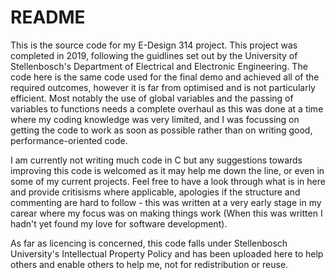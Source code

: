 # README #

This is the source code for my E-Design 314 project. This project was completed in 2019, following the guidlines set out by the University of Stellenbosch's Department of Electrical and Electronic Engineering. The code here is the same code used for the final demo and achieved all of the required outcomes, however it is far from optimised and is not particularly efficient. Most notably the use of global variables and the passing of variables to functions needs a complete overhaul as this was done at a time where my coding knowledge was very limited, and I was focussing on getting the code to work as soon as possible rather than on writing good, performance-oriented code.

I am currently not writing much code in C but any suggestions towards improving this code is welcomed as it may help me down the line, or even in some of my current projects. Feel free to have a look through what is in here and provide critisisms where applicable, apologies if the structure and commenting are hard to follow - this was written at a very early stage in my carear where my focus was on making things work (When this was written I hadn't yet found my love for software development).

As far as licencing is concerned, this code falls under Stellenbosch University's Intellectual Property Policy and has been uploaded here to help others and enable others to help me, not for redistribution or reuse.
